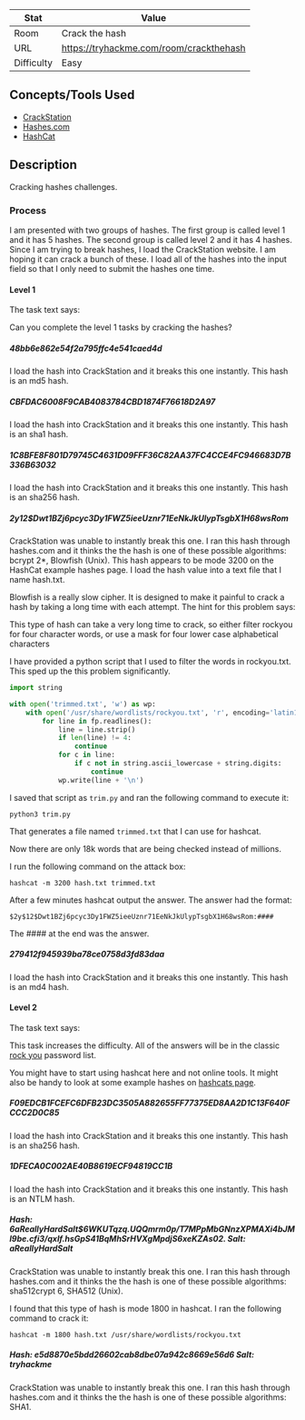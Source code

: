 | Stat       | Value                                        |
| ---------- | -------------------------------------------- |
| Room       | Crack the hash                               |
| URL        | https://tryhackme.com/room/crackthehash      |
| Difficulty | Easy                                         |

## Concepts/Tools Used

- [CrackStation](https://crackstation.net/)
- [Hashes.com](https://hashes.com/en/tools/hash_identifier)
- [HashCat](https://hashcat.net/wiki/doku.php?id=example_hashes)

## Description

Cracking hashes challenges.

### Process

I am presented with two groups of hashes. The first group is called level 1 and it has 5 hashes. The second group is called level 2 and it has 4 hashes. Since I am trying to break hashes, I load the CrackStation website. I am hoping it can crack a bunch of these. I load all of the hashes into the input field so that I only need to submit the hashes one time.

#### Level 1

The task text says:

Can you complete the level 1 tasks by cracking the hashes?

##### 48bb6e862e54f2a795ffc4e541caed4d

I load the hash into CrackStation and it breaks this one instantly. This hash is an md5 hash.

##### CBFDAC6008F9CAB4083784CBD1874F76618D2A97

I load the hash into CrackStation and it breaks this one instantly. This hash is an sha1 hash.

##### 1C8BFE8F801D79745C4631D09FFF36C82AA37FC4CCE4FC946683D7B336B63032

I load the hash into CrackStation and it breaks this one instantly. This hash is an sha256 hash.

##### $2y$12$Dwt1BZj6pcyc3Dy1FWZ5ieeUznr71EeNkJkUlypTsgbX1H68wsRom

CrackStation was unable to instantly break this one. I ran this hash through hashes.com and it thinks the the hash is one of these possible algorithms: bcrypt $2*$, Blowfish (Unix). This hash appears to be mode 3200 on the HashCat example hashes page. I load the hash value into a text file that I name hash.txt.

Blowfish is a really slow cipher. It is designed to make it painful to crack a hash by taking a long time with each attempt. The hint for this problem says:

This type of hash can take a very long time to crack, so either filter rockyou for four character words, or use a mask for four lower case alphabetical characters

I have provided a python script that I used to filter the words in rockyou.txt. This sped up the this problem significantly.

```python
import string

with open('trimmed.txt', 'w') as wp:
    with open('/usr/share/wordlists/rockyou.txt', 'r', encoding='latin1') as fp:
        for line in fp.readlines():
            line = line.strip()
            if len(line) != 4:
                continue
            for c in line:
                if c not in string.ascii_lowercase + string.digits:
                    continue
            wp.write(line + '\n')
```

I saved that script as `trim.py` and ran the following command to execute it:

`python3 trim.py`

That generates a file named `trimmed.txt` that I can use for hashcat.

Now there are only 18k words that are being checked instead of millions.

I run the following command on the attack box:

`hashcat -m 3200 hash.txt trimmed.txt`

After a few minutes hashcat output the answer. The answer had the format:

`$2y$12$Dwt1BZj6pcyc3Dy1FWZ5ieeUznr71EeNkJkUlypTsgbX1H68wsRom:####`

The #### at the end was the answer.

##### 279412f945939ba78ce0758d3fd83daa

I load the hash into CrackStation and it breaks this one instantly. This hash is an md4 hash.

#### Level 2

The task text says:

This task increases the difficulty. All of the answers will be in the classic [rock you](https://github.com/brannondorsey/naive-hashcat/releases/download/data/rockyou.txt) password list.

You might have to start using hashcat here and not online tools. It might also be handy to look at some example hashes on [hashcats page](https://hashcat.net/wiki/doku.php?id=example_hashes).

##### F09EDCB1FCEFC6DFB23DC3505A882655FF77375ED8AA2D1C13F640FCCC2D0C85

I load the hash into CrackStation and it breaks this one instantly. This hash is an sha256 hash.

##### 1DFECA0C002AE40B8619ECF94819CC1B

I load the hash into CrackStation and it breaks this one instantly. This hash is an NTLM hash.

##### Hash: $6$aReallyHardSalt$6WKUTqzq.UQQmrm0p/T7MPpMbGNnzXPMAXi4bJMl9be.cfi3/qxIf.hsGpS41BqMhSrHVXgMpdjS6xeKZAs02. Salt: aReallyHardSalt

CrackStation was unable to instantly break this one. I ran this hash through hashes.com and it thinks the the hash is one of these possible algorithms: sha512crypt $6$, SHA512 (Unix).

I found that this type of hash is mode 1800 in hashcat. I ran the following command to crack it:

`hashcat -m 1800 hash.txt /usr/share/wordlists/rockyou.txt`

##### Hash: e5d8870e5bdd26602cab8dbe07a942c8669e56d6 Salt: tryhackme

CrackStation was unable to instantly break this one. I ran this hash through hashes.com and it thinks the the hash is one of these possible algorithms: SHA1.
